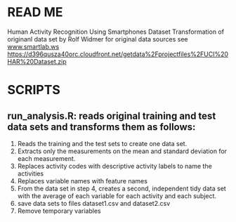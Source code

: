 # READ ME
Human Activity Recognition Using Smartphones Dataset
Transformation of originanl data set by Rolf Widmer
for original data sources see www.smartlab.ws
https://d396qusza40orc.cloudfront.net/getdata%2Fprojectfiles%2FUCI%20HAR%20Dataset.zip

# SCRIPTS
## run_analysis.R: reads original training and test data sets and transforms them as follows:

1. Reads the training and the test sets to create one data set.
2. Extracts only the measurements on the mean and standard deviation for each measurement.
3. Replaces activity codes with descriptive activity labels to name the activities 
4. Replaces variable names with feature names
5. From the data set in step 4, creates a second, independent tidy data set with the average of each variable for each activity and each subject.
6. save data sets to files dataset1.csv and dataset2.csv
7. Remove temporary variables
